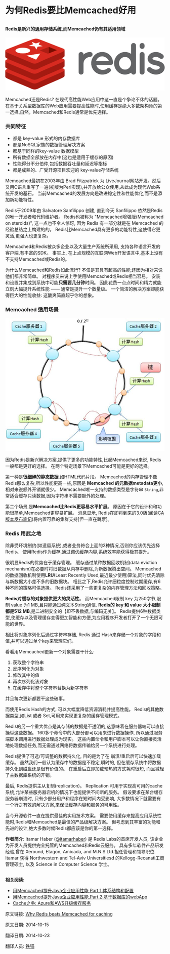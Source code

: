 为何Redis要比Memcached好用
==

##

#### Redis是新兴的通用存储系统,而Memcached仍有其适用领域 ####

![](01_redis.png)

Memcached还是Redis? 在现代高性能Web应用中这一直是个争论不休的话题。 在基于关系型数据库的Web应用需要提高性能时,使用缓存是绝大多数架构师的第一选择,自然，Memcached和Redis通常是优先选择。

### 共同特征 ###

- 都是 key-value 形式的内存数据库
- 都是NoSQL家族的数据管理解决方案
- 都基于同样的key-value 数据模型
- 所有数据全部放在内存中(这也是适用于缓存的原因)
- 性能得分不分伯仲,包括数据吞吐量和延迟等指标
- 都是成熟的、广受开源项目欢迎的 key-value存储系统


Memcached最初在2003年由 Brad Fitzpatrick 为 LiveJournal网站开发。然后又用C语言重写了一遍(初版为Perl实现),并开放给公众使用,从此成为现代Web系统开发的基石。 当前Memcached的发展方向是改进稳定性和性能优化,而不是添加新功能特性。

Redis于2009年由 Salvatore Sanfilippo 创建, 直到今天 Sanfilippo 依然是Redis的唯一开发者和代码维护者。 Redis也被称为 "Memcached增强版(Memcached on steroids)", 这一点也不令人惊讶, 因为 Redis 有一部分就是在 Memcached 的经验总结之上构建的的。 Redis比Memcached具有更多的功能特性,这使得它更灵活,更强大也更复杂。

Memcached和Redis被众多企业以及大量生产系统所采用, 支持各种语言开发的客户端,有丰富的SDK。 事实上, 在上点规模的互联网Web开发语言中,基本上没有不支持Memcached或Redis的。

为什么Memcached和Redis如此流行? 不仅是其具有超高的性能,还因为相对来说他们都非常简单。 对程序员来说上手使用Memcached或Redis相当容易。 安装和设置并集成到系统中可能**只需要几分钟**时间。 因此花费一点点时间和精力就能立刻大幅提升系统性能 —— 通常是提升一个数量级。 一个简洁的解决方案却能获得巨大的性能收益: 这酸爽简直超乎你的想象。

###  Memcached 适用场景 ###

![](02_ConsistencyHash.jpg)

因为Redis是新兴解决方案,提供了更多的功能特性,比起Memcached来说, Redis一般都是更好的选择。 在两个特定场景下Memcached可能是更好的选择。 

第一种是**很细碎的静态数据**,如HTML代码片段。 Memcached的内存管理不像Redis那么复杂,所以性能更高一些,原因是 **Memcached 的元数据metadata更小**,相对来说额外开销就很少。 Memcached唯一支持的数据类型是字符串 `String`,非常适合缓存只读数据,因为字符串不需要额外的处理。

第二个场景,是**Memcached比Redis更容易水平扩展**。 原因在于它的设计和和功能很简单,Memcached更容易扩展。 消息显示, Redis在即将到来的3.0版([阅读CA版本发布笔记](http://antirez.com/news/79))将内置可靠的集群支持[但一直在跳票]。

### Redis 用武之地 ###

除非受环境制约(如遗留系统),或者业务符合上面的2种情况,否则你应该优先选择Redis。 使用Redis作为缓存,通过调优缓存内容,系统效率能获得极其提升。


很明显Redis的优势在于缓存管理。 缓存通过某种数据回收机制(data eviction mechanism)在必要时将旧数据从内存中删除,为新数据腾出空间。 Memcached的数据回收机制使用**LRU**(Least Recently Used,最近最少使用)算法,同时优先清除与新数据大小差不多的旧数据块。 相比之下,Redis允许细粒度控制过期缓存,有6种不同的策略可供选择。 Redis还采用了一些更复杂的内存管理方法和回收策略。

**Redis对缓存的对象提供更大的灵活性**。 而Memcached限制 key
为250字节,限制 value 为1 MB,且只能通过纯文本String通信. **Redis的 key 和 value 大小限制都是512 MB**,是二进制安全的【即不丢数据,与编码无关】。 Redis提供6种数据类型,使缓存以及管理缓存变得更加智能和方便,为应用程序开发者打开了一个无限可能的世界。


相比将对象序列化后通过字符串存储, Redis 通过 Hash来存储一个对象的字段和值,并可以通过单个key来管理它们。 


看看用Memcached更新一个对象需要干什么: 

1. 获取整个字符串
2. 反序列化为对象
3. 修改其中的值
4. 再次序列化该对象
5. 在缓存中将整个字符串替换为新字符串

并且每次更新都要干这些破事。

而使用Redis Hash的方式, 可以大幅度降低资源消耗并提高性能。 Redis的其他数据类型,如List 或者 Set,可用来实现更复杂的缓存管理模式。


Redis的另一个重大优点是其存储的数据是不透明的,这意味着在服务器端可以直接操纵这些数据。 160多个命令中的大部分都可以用来进行数据操作, 所以通过服务端脚本调用进行数据处理成为现实。 这些内置命令和用户脚本可以让你直接灵活地处理数据任务,而无需通过网络将数据传输给另一个系统进行处理。

Redis提供了可选/可调整的数据持久化, 目的是为了在 崩溃/重启后可以快速加载缓存。 虽然我们一般认为缓存中的数据是不稳定,瞬时的, 但在缓存系统中将数据持久化到磁盘还是很有价值的。 在重启后立即加载预热的方式耗时很短, 而且减轻了主数据库系统的开销。

最后, Redis提供主从复制(replication)。 Replication 可用于实现高可用的cache系统,允许某些服务器宕机的情况下也能提供不间断的服务。 假设要求在某台缓存服务器崩溃时, 只有少部分用户和程序在短时间内受影响, 大多数情况下就需要有一个行之有效的解决方案,来保证缓存内容和服务的可用性。


当今开源软件一直在提供最佳的实用技术方案。 需要使用缓存来提高应用系统性能时,Redis和Memcached是最佳的产品级解决方案。 但考虑到其丰富的功能和先进的设计,绝大多数时候Redis都应该是你的第一选择。

**作者简介**: Itamar Haber ([@itamarhaber](https://twitter.com/itamarhaber)) 是 Redis Labs的首席开发人员, 该企业为开发人员提供完全托管的Memcached和Redis云服务。 具有多年软件产品研发经验,曾在 Xeround, Etagon, Amicada, and M.N.S Ltd.担任管理和领导职位. Itamar 获得 Northwestern and Tel-Aviv Universitiesd 的Kellogg-Recanati工商管理硕士, 以及 Science in Computer Science 学士。  




##

**相关阅读:**

- [用Memcached提升Java企业应用性能,Part 1:体系结构和配置](http://www.javaworld.com/article/2078565/open-source-tools/use-memcached-for-java-enterprise-performance--part-1--architecture-and-setup.html)
- [用Memcached提升Java企业应用性能,Part 2:基于数据库的webApp](http://www.javaworld.com/article/2078584/open-source-tools/use-memcached-for-java-enterprise-performance--part-2--database-driven-web-apps.html)
- [Cache之争: Azure和AWS升级缓存服务](http://www.javaworld.com/article/2078868/java-app-dev/cache-warfare--azure-and-aws-get-updated-caching-services.html)




原文链接: [Why Redis beats Memcached for caching](http://www.javaworld.com/article/2836878/developer-tools-ide/why-redis-beats-memcached-for-caching.html)

原文日期: 2014-10-15

翻译日期: 2014-10-23

翻译人员: [铁锚](http://blog.csdn.net/renfufei)
